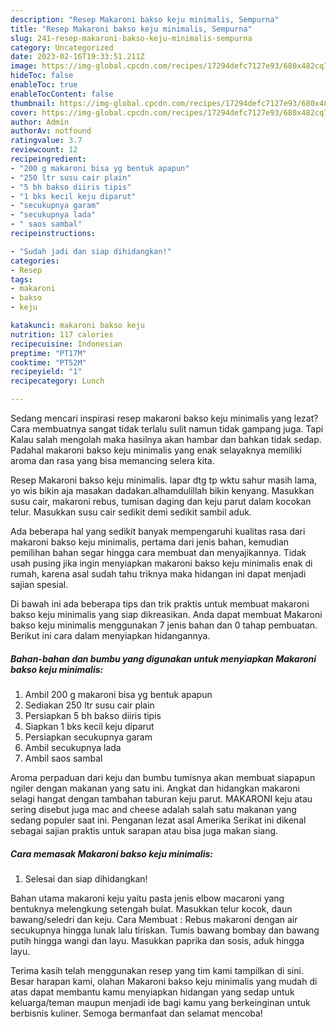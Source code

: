 ```yaml
---
description: "Resep Makaroni bakso keju minimalis, Sempurna"
title: "Resep Makaroni bakso keju minimalis, Sempurna"
slug: 241-resep-makaroni-bakso-keju-minimalis-sempurna
category: Uncategorized
date: 2023-02-16T19:33:51.211Z
image: https://img-global.cpcdn.com/recipes/17294defc7127e93/680x482cq70/makaroni-bakso-keju-minimalis-foto-resep-utama.jpg
hideToc: false
enableToc: true
enableTocContent: false
thumbnail: https://img-global.cpcdn.com/recipes/17294defc7127e93/680x482cq70/makaroni-bakso-keju-minimalis-foto-resep-utama.jpg
cover: https://img-global.cpcdn.com/recipes/17294defc7127e93/680x482cq70/makaroni-bakso-keju-minimalis-foto-resep-utama.jpg
author: Admin
authorAv: notfound
ratingvalue: 3.7
reviewcount: 12
recipeingredient:
- "200 g makaroni bisa yg bentuk apapun"
- "250 ltr susu cair plain"
- "5 bh bakso diiris tipis"
- "1 bks kecil keju diparut"
- "secukupnya garam"
- "secukupnya lada"
- " saos sambal"
recipeinstructions:

- "Sudah jadi dan siap dihidangkan!"
categories:
- Resep
tags:
- makaroni
- bakso
- keju

katakunci: makaroni bakso keju 
nutrition: 117 calories
recipecuisine: Indonesian
preptime: "PT17M"
cooktime: "PT52M"
recipeyield: "1"
recipecategory: Lunch

---
```



Sedang mencari inspirasi resep makaroni bakso keju minimalis yang lezat? Cara membuatnya sangat tidak terlalu sulit namun tidak gampang juga. Tapi Kalau salah mengolah maka hasilnya akan hambar dan bahkan tidak sedap. Padahal makaroni bakso keju minimalis yang enak selayaknya memiliki aroma dan rasa yang bisa memancing selera kita.


Resep Makaroni bakso keju minimalis. lapar dtg tp wktu sahur masih lama, yo wis bikin aja masakan dadakan.alhamdulillah bikin kenyang. Masukkan susu cair, makaroni rebus, tumisan daging dan keju parut dalam kocokan telur. Masukkan susu cair sedikit demi sedikit sambil aduk.

Ada beberapa hal yang sedikit banyak mempengaruhi kualitas rasa dari makaroni bakso keju minimalis, pertama dari jenis bahan, kemudian pemilihan bahan segar hingga cara membuat dan menyajikannya. Tidak usah pusing jika ingin menyiapkan makaroni bakso keju minimalis enak di rumah, karena asal sudah tahu triknya maka hidangan ini dapat menjadi sajian spesial.


Di bawah ini ada beberapa tips dan trik praktis untuk membuat makaroni bakso keju minimalis yang siap dikreasikan. Anda dapat membuat Makaroni bakso keju minimalis menggunakan 7 jenis bahan dan 0 tahap pembuatan. Berikut ini cara dalam menyiapkan hidangannya.

<!--inarticleads1-->

##### Bahan-bahan dan bumbu yang digunakan untuk menyiapkan Makaroni bakso keju minimalis:

1. Ambil 200 g makaroni bisa yg bentuk apapun
1. Sediakan 250 ltr susu cair plain
1. Persiapkan 5 bh bakso diiris tipis
1. Siapkan 1 bks kecil keju diparut
1. Persiapkan secukupnya garam
1. Ambil secukupnya lada
1. Ambil  saos sambal


Aroma perpaduan dari keju dan bumbu tumisnya akan membuat siapapun ngiler dengan makanan yang satu ini. Angkat dan hidangkan makaroni selagi hangat dengan tambahan taburan keju parut. MAKARONI keju atau sering disebut juga mac and cheese adalah salah satu makanan yang sedang populer saat ini. Penganan lezat asal Amerika Serikat ini dikenal sebagai sajian praktis untuk sarapan atau bisa juga makan siang. 

<!--inarticleads2-->

##### Cara memasak Makaroni bakso keju minimalis:


1. Selesai dan siap dihidangkan!

Bahan utama makaroni keju yaitu pasta jenis elbow macaroni yang bentuknya melengkung setengah bulat. Masukkan telur kocok, daun bawang/seledri dan keju. Cara Membuat : Rebus makaroni dengan air secukupnya hingga lunak lalu tiriskan. Tumis bawang bombay dan bawang putih hingga wangi dan layu. Masukkan paprika dan sosis, aduk hingga layu. 

Terima kasih telah menggunakan resep yang tim kami tampilkan di sini. Besar harapan kami, olahan Makaroni bakso keju minimalis yang mudah di atas dapat membantu kamu menyiapkan hidangan yang sedap untuk keluarga/teman maupun menjadi ide bagi kamu yang berkeinginan untuk berbisnis kuliner. Semoga bermanfaat dan selamat mencoba!

